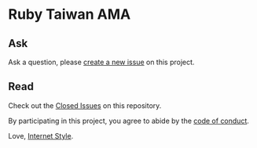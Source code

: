 # Ruby Taiwan AMA

## Ask

Ask a question, please [create a new issue](https://github.com/rubytaiwan/ama/issues/new) on this project.

## Read

Check out the [Closed Issues](https://github.com/rubytaiwan/ama/issues?q=is%3Aissue+is%3Aclosed) on this repository.

By participating in this project, you agree to abide by the [code of conduct](/CODE_OF_CONDUCT.md).

Love,
[Internet Style](https://www.youtube.com/watch?v=Xe1TZaElTAs).
